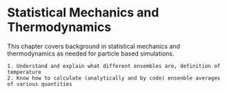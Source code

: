 # Statistical Mechanics and Thermodynamics

This chapter covers background in statistical mechanics and thermodynamics as needed for particle based simulations.

```{learningoutcome} Statistical Mechanics and Thermodynamics
1. Understand and explain what different ensembles are, definition of temperature 
2. Know how to calculate (analytically and by code) ensenble averages of various quantities
```


```{tableofcontents}
```
